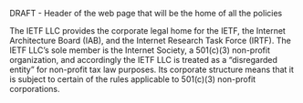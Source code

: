 DRAFT - Header of the web page that will be the home of all the policies

The IETF LLC provides the corporate legal home for the IETF, the Internet Architecture Board (IAB), and the Internet Research Task Force (IRTF). The IETF LLC’s sole member is the Internet Society, a 501(c)(3) non-profit organization, and accordingly the IETF LLC is treated as a “disregarded entity” for non-profit tax law purposes. Its corporate structure means that it is subject to certain of the rules applicable to 501(c)(3) non-profit corporations.
